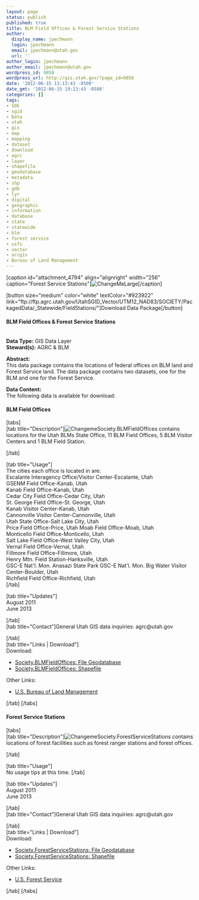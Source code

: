 ```yaml
---
layout: page
status: publish
published: true
title: BLM Field Offices & Forest Service Stations
author:
  display_name: jpechmann
  login: jpechmann
  email: jpechmann@utah.gov
  url: ''
author_login: jpechmann
author_email: jpechmann@utah.gov
wordpress_id: 9858
wordpress_url: http://gis.utah.gov/?page_id=9858
date: '2012-06-15 13:13:43 -0500'
date_gmt: '2012-06-15 19:13:43 -0500'
categories: []
tags:
- SDE
- sgid
- Data
- utah
- gis
- map
- mapping
- dataset
- download
- agrc
- layer
- shapefile
- geodatabase
- metadata
- shp
- gdb
- lyr
- digital
- geographic
- information
- database
- state
- statewide
- blm
- forest service
- usfs
- vector
- arcgis
- Bureau of Land Management
---
```

<p>[caption id="attachment_4794" align="alignright" width="256" caption="Forest Service Stations"]<img class="size-full wp-image-4794" src="http://gis.utah.gov/wp-content/uploads/FieldStations.png" alt="ChangeMeLarge" />[/caption]</p>
<p>[button size="medium" color="white" textColor="#923922" link="ftp://ftp.agrc.utah.gov/UtahSGID_Vector/UTM12_NAD83/SOCIETY/PackagedData/_Statewide/FieldStations/"]Download Data Package[/button]</p>
<h4><strong>BLM Field Offices & Forest Service Stations</h4>
<p></strong><br />
<strong>Data Type:</strong> GIS Data Layer<br />
<strong>Steward(s):</strong> AGRC & BLM</p>
<p><strong>Abstract:</strong><br />
This data package contains the locations of federal offices on BLM land and Forest Service land. The data package contains two datasets, one for the BLM and one for the Forest Service. </p>
<p><strong>Data Content:</strong><br />
The following data is available for download:</p>
<p><h4 class="product">BLM Field Offices</h4>
<p>[tabs]<br />
[tab title="Description"]<img class="productImage-Thumb" src="http://gis.utah.gov/wp-content/uploads/FieldStations_blm.png" alt="Changeme" />Society.BLMFieldOffices contains locations for the Utah BLMs State Office, 11 BLM Field Offices, 5 BLM Visitor Centers and 1 BLM Field Station.
<div class="clear"></div>
<p> [/tab]</p>
<p>[tab title="Usage"]<br />
The cities each office is located in are:<br />
Escalante Interagency Office/Visitor Center-Escalante, Utah<br />
GSENM Field Office-Kanab, Utah<br />
Kanab Field Office-Kanab, Utah<br />
Cedar City Field Office-Cedar City, Utah<br />
St. George Field Office-St. George, Utah<br />
Kanab Visitor Center-Kanab, Utah<br />
Cannonville Visitor Center-Cannonville, Utah<br />
Utah State Office-Salt Lake City, Utah<br />
Price Field Office-Price, Utah Moab Field Office-Moab, Utah<br />
Monticello Field Office-Monticello, Utah<br />
Salt Lake Field Office-West Valley City, Utah<br />
Vernal Field Office-Vernal, Utah<br />
Fillmore Field Office-Fillmore, Utah<br />
Henry Mtn. Field Station-Hanksville, Utah<br />
GSC-E Nat'l. Mon. Anasazi State Park GSC-E Nat'l. Mon. Big Water Visitor Center-Boulder, Utah<br />
Richfield Field Office-Richfield, Utah<br />
 [/tab]</p>
<p>[tab title="Updates"]<br />
August 2011<br />
June 2013</p>
<p>[/tab]<br />
[tab title="Contact"]General Utah GIS data inquiries: agrc@utah.gov</p>
<p>[/tab]<br />
[tab title="Links | Download"]<br />
Download:</p>
<ul>
<li><a href="ftp://ftp.agrc.utah.gov/UtahSGID_Vector/UTM12_NAD83/SOCIETY/UnpackagedData/BLMFieldOffices/_Statewide/BLMFieldOffices_gdb.zip">Society.BLMFieldOffices: File Geodatabase</a></li>
<li><a href="ftp://ftp.agrc.utah.gov/UtahSGID_Vector/UTM12_NAD83/SOCIETY/UnpackagedData/BLMFieldOffices/_Statewide/BLMFieldOffices_shp.zip">Society.BLMFieldOffices: Shapefile</a></li>
</ul>
<p>Other Links:</p>
<ul>
<li><a href="http://www.blm.gov/wo/st/en.html">U.S. Bureau of Land Management</a></li>
</ul>
<p>[/tab] [/tabs]</p>
<h4 class="product">Forest Service Stations</h4>
<p>[tabs]<br />
[tab title="Description"]<img class="productImage-Thumb" src="http://gis.utah.gov/wp-content/uploads/FieldStations_forest.png" alt="Changeme" />Society.ForestServiceStations contains locations of forest facilities such as forest ranger stations and forest offices.</p>
<div class="clear"></div>
<p>  [/tab]</p>
<p>[tab title="Usage"]<br />
No usage tips at this time. [/tab]</p>
<p>[tab title="Updates"]<br />
August 2011<br />
June 2013</p>
<p>[/tab]<br />
[tab title="Contact"]General Utah GIS data inquiries: agrc@utah.gov</p>
<p>[/tab]<br />
[tab title="Links | Download"]<br />
Download:</p>
<ul>
<li><a href="ftp://ftp.agrc.utah.gov/UtahSGID_Vector/UTM12_NAD83/SOCIETY/UnpackagedData/ForestServiceStations/_Statewide/ForestServiceStations_gdb.zip">Society.ForestServiceStations: File Geodatabase</a></li>
<li><a href="ftp://ftp.agrc.utah.gov/UtahSGID_Vector/UTM12_NAD83/SOCIETY/UnpackagedData/ForestServiceStations/_Statewide/ForestServiceStations_shp.zip">Society.ForestServiceStations: Shapefile</a></li>
</ul>
<p>Other Links:</p>
<ul>
<li><a href="http://www.fs.fed.us/">U.S. Forest Service</a></li>
</ul>
<p>[/tab] [/tabs]</p>
